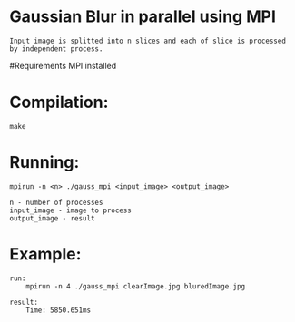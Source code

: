 # Gaussian Blur in parallel using MPI

    Input image is splitted into n slices and each of slice is processed by independent process.

#Requirements
    MPI installed

# Compilation:
    make

# Running:
    mpirun -n <n> ./gauss_mpi <input_image> <output_image>

    n - number of processes
    input_image - image to process
    output_image - result

# Example:

    run:
        mpirun -n 4 ./gauss_mpi clearImage.jpg bluredImage.jpg

    result:
        Time: 5850.651ms
